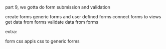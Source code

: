 part 9, we gotta do form submission and validation


create forms
    generic forms and user defined forms
connect forms to views
    get data from forms
        validate data from forms


extra:

form css
    appls css to generic forms